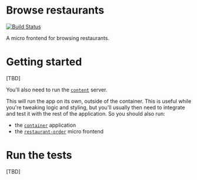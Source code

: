 # Browse restaurants

[![Build Status](https://travis-ci.org/micro-frontends-demo/browse.svg?branch=master)](https://travis-ci.org/micro-frontends-demo/browse)

A micro frontend for browsing restaurants.

# Getting started

[TBD]

You'll also need to run the [`content`](https://github.com/micro-frontends-demo/content) server.

This will run the app on its own, outside of the container. This is useful while
you're tweaking logic and styling, but you'll usually then need to integrate and
test it with the rest of the application. So you should also run:

- the [`container`](https://github.com/micro-frontends-demo/container/) application
- the [`restaurant-order`](https://github.com/micro-frontends-demo/restaurant-order) micro frontend

# Run the tests

[TBD]
